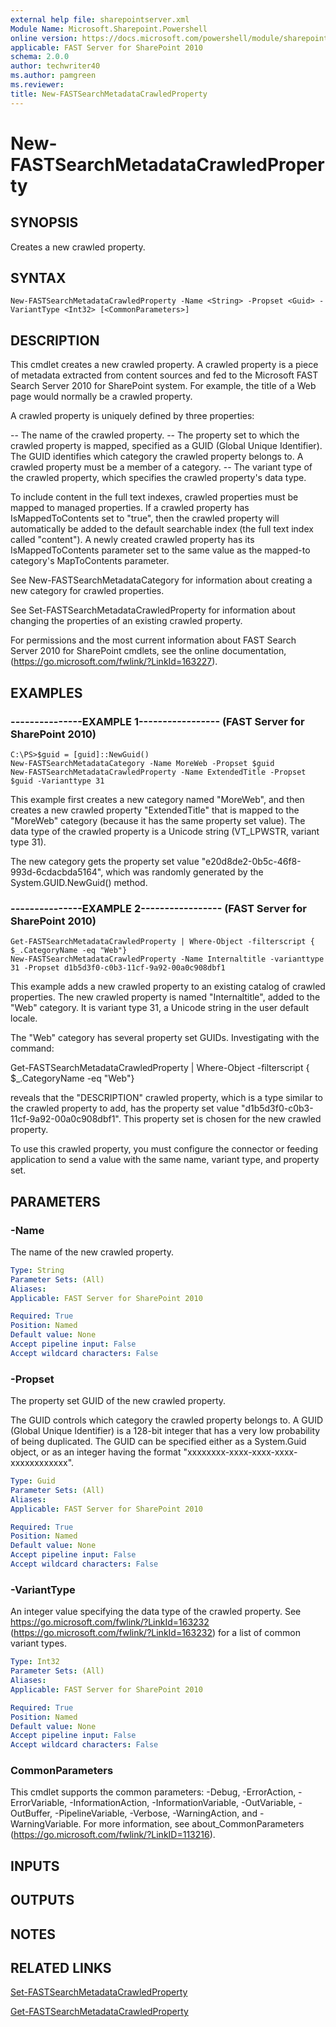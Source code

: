 ```yaml
---
external help file: sharepointserver.xml
Module Name: Microsoft.Sharepoint.Powershell
online version: https://docs.microsoft.com/powershell/module/sharepoint-server/new-fastsearchmetadatacrawledproperty
applicable: FAST Server for SharePoint 2010
schema: 2.0.0
author: techwriter40
ms.author: pamgreen
ms.reviewer: 
title: New-FASTSearchMetadataCrawledProperty
---
```


# New-FASTSearchMetadataCrawledProperty

## SYNOPSIS
Creates a new crawled property.

## SYNTAX

```
New-FASTSearchMetadataCrawledProperty -Name <String> -Propset <Guid> -VariantType <Int32> [<CommonParameters>]
```

## DESCRIPTION
This cmdlet creates a new crawled property.
A crawled property is a piece of metadata extracted from content sources and fed to the Microsoft FAST Search Server 2010 for SharePoint system.
For example, the title of a Web page would normally be a crawled property.

A crawled property is uniquely defined by three properties:

-- The name of the crawled property.
-- The property set to which the crawled property is mapped, specified as a GUID (Global Unique Identifier). The GUID identifies which category the crawled property belongs to. A crawled property must be a member of a category.
-- The variant type of the crawled property, which specifies the crawled property's data type.

To include content in the full text indexes, crawled properties must be mapped to managed properties. 
If a crawled property has IsMappedToContents set to "true", then the crawled property will automatically be added to the default searchable index (the full text index called "content").
A newly created crawled property has its IsMappedToContents parameter set to the same value as the mapped-to category's MapToContents parameter.

See New-FASTSearchMetadataCategory for information about creating a new category for crawled properties.

See Set-FASTSearchMetadataCrawledProperty for information about changing the properties of an existing crawled property.

For permissions and the most current information about FAST Search Server 2010 for SharePoint cmdlets, see the online documentation, (https://go.microsoft.com/fwlink/?LinkId=163227).

## EXAMPLES

### ---------------EXAMPLE 1----------------- (FAST Server for SharePoint 2010)
```
C:\PS>$guid = [guid]::NewGuid()
New-FASTSearchMetadataCategory -Name MoreWeb -Propset $guid
New-FASTSearchMetadataCrawledProperty -Name ExtendedTitle -Propset $guid -Varianttype 31
```

This example first creates a new category named "MoreWeb", and then creates a new crawled property "ExtendedTitle" that is mapped to the "MoreWeb" category (because it has the same property set value).
The data type of the crawled property is a Unicode string (VT_LPWSTR, variant type 31).

The new category gets the property set value "e20d8de2-0b5c-46f8-993d-6cdacbda5164", which was randomly generated by the System.GUID.NewGuid() method.

### ---------------EXAMPLE 2----------------- (FAST Server for SharePoint 2010)
```
Get-FASTSearchMetadataCrawledProperty | Where-Object -filterscript { $_.CategoryName -eq "Web"}
New-FASTSearchMetadataCrawledProperty -Name Internaltitle -varianttype 31 -Propset d1b5d3f0-c0b3-11cf-9a92-00a0c908dbf1
```

This example adds a new crawled property to an existing catalog of crawled properties.
The new crawled property is named "Internaltitle", added to the "Web" category.
It is variant type 31, a Unicode string in the user default locale.

The "Web" category has several property set GUIDs.
Investigating with the command:

Get-FASTSearchMetadataCrawledProperty | Where-Object -filterscript { $_.CategoryName -eq "Web"}

reveals that the "DESCRIPTION" crawled property, which is a type similar to the crawled property to add, has the property set value "d1b5d3f0-c0b3-11cf-9a92-00a0c908dbf1".
This property set is chosen for the new crawled property.

To use this crawled property, you must configure the connector or feeding application to send a value with the same name, variant type, and property set.

## PARAMETERS

### -Name
The name of the new crawled property.

```yaml
Type: String
Parameter Sets: (All)
Aliases: 
Applicable: FAST Server for SharePoint 2010

Required: True
Position: Named
Default value: None
Accept pipeline input: False
Accept wildcard characters: False
```

### -Propset
The property set GUID of the new crawled property.

The GUID controls which category the crawled property belongs to.
A GUID (Global Unique Identifier) is a 128-bit integer that has a very low probability of being duplicated.
The GUID can be specified either as a System.Guid object, or as an integer having the format "xxxxxxxx-xxxx-xxxx-xxxx-xxxxxxxxxxxx".

```yaml
Type: Guid
Parameter Sets: (All)
Aliases: 
Applicable: FAST Server for SharePoint 2010

Required: True
Position: Named
Default value: None
Accept pipeline input: False
Accept wildcard characters: False
```

### -VariantType
An integer value specifying the data type of the crawled property.
See https://go.microsoft.com/fwlink/?LinkId=163232 (https://go.microsoft.com/fwlink/?LinkId=163232) for a list of common variant types.

```yaml
Type: Int32
Parameter Sets: (All)
Aliases: 
Applicable: FAST Server for SharePoint 2010

Required: True
Position: Named
Default value: None
Accept pipeline input: False
Accept wildcard characters: False
```

### CommonParameters
This cmdlet supports the common parameters: -Debug, -ErrorAction, -ErrorVariable, -InformationAction, -InformationVariable, -OutVariable, -OutBuffer, -PipelineVariable, -Verbose, -WarningAction, and -WarningVariable. For more information, see about_CommonParameters (https://go.microsoft.com/fwlink/?LinkID=113216).

## INPUTS

## OUTPUTS

## NOTES

## RELATED LINKS

[Set-FASTSearchMetadataCrawledProperty](Set-FASTSearchMetadataCrawledProperty.md)

[Get-FASTSearchMetadataCrawledProperty](Get-FASTSearchMetadataCrawledProperty.md)

